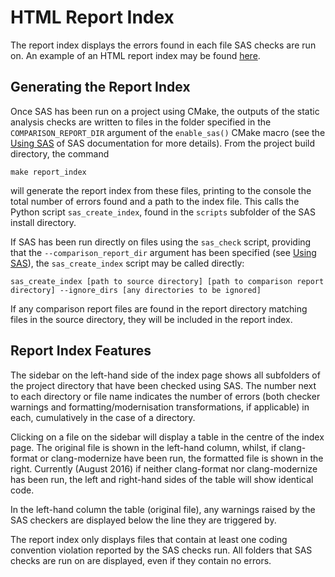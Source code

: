 # HTML Report Index
The report index displays the errors found in each file SAS checks are run on. An example of an HTML report index may be found [here](http://fccsw.web.cern.ch/fccsw/static_checks/FCCSW/index.html).

## Generating the Report Index
Once SAS has been run on a project using CMake, the outputs of the static analysis checks are written to files in the folder specified in the `COMPARISON_REPORT_DIR` argument of the `enable_sas()` CMake macro (see the [Using SAS](usingSAS.md) of SAS documentation for more details). From the project build directory, the command
```
make report_index
```
will generate the report index from these files, printing to the console the total number of errors found and a path to the index file. This calls the Python script `sas_create_index`, found in the `scripts` subfolder of the SAS install directory.

If SAS has been run directly on files using the `sas_check` script, providing that the `--comparison_report_dir` argument has been specified (see [Using SAS](usingSAS.md)), the `sas_create_index` script may be called directly:
```
sas_create_index [path to source directory] [path to comparison report directory] --ignore_dirs [any directories to be ignored]
```
If any comparison report files are found in the report directory matching files in the source directory, they will be included in the report index.

## Report Index Features
The sidebar on the left-hand side of the index page shows all subfolders of the project directory that have been checked using SAS. The number next to each directory or file name indicates the number of errors (both checker warnings and formatting/modernisation transformations, if applicable) in each, cumulatively in the case of a directory.

Clicking on a file on the sidebar will display a table in the centre of the index page. The original file is shown in the left-hand column, whilst, if clang-format or clang-modernize have been run, the formatted file is shown in the right. Currently (August 2016) if neither clang-format nor clang-modernize has been run, the left and right-hand sides of the table will show identical code.

In the left-hand column the table (original file), any warnings raised by the SAS checkers are displayed below the line they are triggered by.

The report index only displays files that contain at least one coding convention violation reported by the SAS checks run. All folders that SAS checks are run on are displayed, even if they contain no errors.
